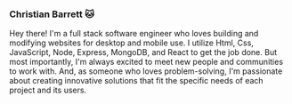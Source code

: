 ### Christian Barrett 🐱

<!--
**Chrissszz/Chrissszz** is a ✨ _special_ ✨ repository because its `README.md` (this file) appears on your GitHub profile.
-->
Hey there! I'm a full stack software engineer who loves building and modifying websites for desktop and mobile use. I utilize Html, Css, JavaScript, Node, Express, MongoDB, and React to get the job done. But most importantly, I'm always excited to meet new people and communities to work with. And, as someone who loves problem-solving, I'm passionate about creating innovative solutions that fit the specific needs of each project and its users.